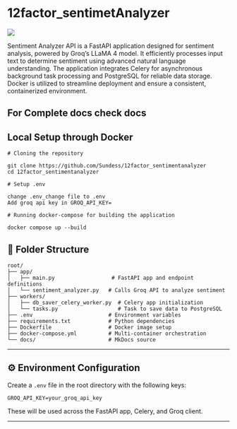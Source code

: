 # 12factor_sentimetAnalyzer

<a target="_blank" href="https://cookiecutter-data-science.drivendata.org/">
    <img src="https://img.shields.io/badge/CCDS-Project%20template-328F97?logo=cookiecutter" />
</a>

Sentiment Analyzer API is a FastAPI application designed for sentiment analysis, powered by Groq’s LLaMA 4 model. It efficiently processes input text to determine sentiment using advanced natural language understanding. The application integrates Celery for asynchronous background task processing and PostgreSQL for reliable data storage. Docker is utilized to streamline deployment and ensure a consistent, containerized environment.

## For Complete docs check docs

## Local Setup through Docker

```
# Cloning the repository

git clone https://github.com/Sundess/12factor_sentimentanalyzer
cd 12factor_sentimentanalyzer

# Setup .env

change .env_change file to .env
Add groq api key in GROQ_API_KEY=

# Running docker-compose for building the application

docker compose up --build

```

## 📂 Folder Structure

```plaintext
root/
├── app/
│   ├── main.py                  # FastAPI app and endpoint definitions
│   └── sentiment_analyzer.py   # Calls Groq API to analyze sentiment
├── workers/
│   ├── db_saver_celery_worker.py  # Celery app initialization
│   └── tasks.py                   # Task to save data to PostgreSQL
├── .env                        # Environment variables
├── requirements.txt            # Python dependencies
├── Dockerfile                  # Docker image setup
├── docker-compose.yml          # Multi-container orchestration
└── docs/                       # MkDocs source
```

---

## ⚙️ Environment Configuration

Create a `.env` file in the root directory with the following keys:

```env
GROQ_API_KEY=your_groq_api_key
```

These will be used across the FastAPI app, Celery, and Groq client.

---

